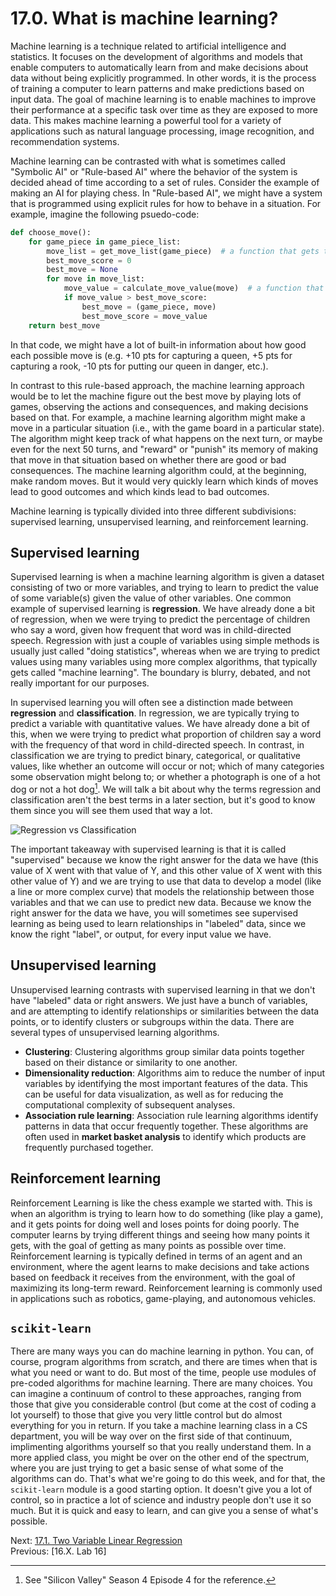 # 17.0. What is machine learning?

Machine learning is a technique related to artificial intelligence and statistics. It focuses on the development of
algorithms and models that enable computers to automatically learn from and make decisions about data without being
explicitly programmed. In other words, it is the process of training a computer to learn patterns and make predictions
based on input data. The goal of machine learning is to enable machines to improve their performance at a specific task
over time as they are exposed to more data. This makes machine learning a powerful tool for a variety of applications
such as natural language processing, image recognition, and recommendation systems.

Machine learning can be contrasted with what is sometimes called "Symbolic AI" or "Rule-based AI" where the behavior of
the system is decided ahead of time according to a set of rules. Consider the example of making an AI for playing chess.
In "Rule-based AI", we might have a system that is programmed using explicit rules for how to behave in a situation. For
example, imagine the following psuedo-code:

```python
def choose_move():
    for game_piece in game_piece_list:
        move_list = get_move_list(game_piece)  # a function that gets the list of all the legal moves for that piece
        best_move_score = 0
        best_move = None
        for move in move_list:
            move_value = calculate_move_value(move)  # a function that returns a score for how good each move is
            if move_value > best_move_score:
                best_move = (game_piece, move)
                best_move_score = move_value
    return best_move
```

In that code, we might have a lot of built-in information about how good each possible move is (e.g. +10 pts for
capturing a queen, +5 pts for capturing a rook, -10 pts for putting our queen in danger, etc.).

In contrast to this rule-based approach, the machine learning approach would be to let the machine figure out the best
move by playing lots of games, observing the actions and consequences, and making decisions based on that. For example,
a machine learning algorithm might make a move in a particular situation (i.e., with the game board in a particular
state). The algorithm might keep track of what happens on the next turn, or maybe even for the next 50 turns, and
"reward" or "punish" its memory of making that move in that situation based on whether there are good or bad
consequences. The machine learning algorithm could, at the beginning, make random moves. But it would very quickly learn
which kinds of moves lead to good outcomes and which kinds lead to bad outcomes.

Machine learning is typically divided into three different subdivisions: supervised learning, unsupervised learning, and
reinforcement learning.

## Supervised learning

Supervised learning is when a machine learning algorithm is given a dataset consisting of two or more variables, and
trying to learn to predict the value of some variable(s) given the value of other variables. One common example of
supervised learning is **regression**. We have already done a bit of regression, when we were trying to predict the
percentage of children who say a word, given how frequent that word was in child-directed speech. Regression with just a
couple of variables using simple methods is usually just called "doing statistics", whereas when we are trying to
predict values using many variables using more complex algorithms, that typically gets called "machine learning". The
boundary is blurry, debated, and not really important for our purposes.

In supervised learning you will often see a distinction made between **regression** and **classification**. In
regression, we are typically trying to predict a variable with quantitative values. We have already done a bit of this,
when we were trying to predict what proportion of children say a word with the frequency of that word in child-directed
speech. In contrast, in classification we are trying to predict binary, categorical, or qualitative values, like whether
an outcome will occur or not; which of many categories some observation might belong to; or whether a photograph is one
of a hot dog or not a hot dog[^1]. We will talk a bit about why the terms regression and classification aren't the best
terms in a later section, but it's good to know them since you will see them used that way a lot.

![Regression vs Classification](../images/regression_classification.avif)

The important takeaway with supervised learning is that it is called "supervised" because we know the right answer for
the data we have (this value of X went with that value of Y, and this other value of X went with this other value of Y)
and we are trying to use that data to develop a model (like a line or more complex curve) that models the relationship
between those variables and that we can use to predict new data. Because we know the right answer for the data we have,
you will sometimes see supervised learning as being used to learn relationships in "labeled" data, since we know the
right "label", or output, for every input value we have.

## Unsupervised learning

Unsupervised learning contrasts with supervised learning in that we don't have "labeled" data or right answers. We just
have a bunch of variables, and are attempting to identify relationships or similarities between the data points, or to
identify clusters or subgroups within the data. There are several types of unsupervised learning algorithms.

- **Clustering**: Clustering algorithms group similar data points together based on their distance or similarity to one
  another.
- **Dimensionality reduction**: Algorithms aim to reduce the number of input variables by identifying the most important
  features of the data. This can be useful for data visualization, as well as for reducing the computational complexity
  of subsequent analyses.
- **Association rule learning**: Association rule learning algorithms identify patterns in data that occur frequently
  together. These algorithms are often used in **market basket analysis** to identify which products are frequently
  purchased together.

## Reinforcement learning

Reinforcement Learning is like the chess example we started with. This is when an algorithm is trying to learn how to do
something (like play a game), and it gets points for doing well and loses points for doing poorly. The computer learns
by trying different things and seeing how many points it gets, with the goal of getting as many points as possible over
time. Reinforcement learning is typically defined in terms of an agent and an environment, where the agent learns to
make decisions and take actions based on feedback it receives from the environment, with the goal of maximizing its
long-term reward. Reinforcement learning is commonly used in applications such as robotics, game-playing, and autonomous
vehicles.

## `scikit-learn`

There are many ways you can do machine learning in python. You can, of course, program algorithms from scratch, and
there are times when that is what you need or want to do. But most of the time, people use modules of pre-coded
algorithms for machine learning. There are many choices. You can imagine a continuum of control to these approaches,
ranging from those that give you considerable control (but come at the cost of coding a lot yourself) to those that give
you very little control but do almost everything for you in return. If you take a machine learning class in a CS
department, you will be way over on the first side of that continuum, implimenting algorithms yourself so that you
really understand them. In a more applied class, you might be over on the other end of the spectrum, where you are just
trying to get a basic sense of what some of the algorithms can do. That's what we're going to do this week, and for
that, the `scikit-learn` module is a good starting option. It doesn't give you a lot of control, so in practice a lot of
science and industry people don't use it so much. But it is quick and easy to learn, and can give you a sense of what's
possible.

[^1]: See "Silicon Valley" Season 4 Episode 4 for the reference.

Next: [17.1. Two Variable Linear Regression](17.1.%20Two%20Variable%20Linear%20Regression.md)<br>
Previous: [16.X. Lab 16]
